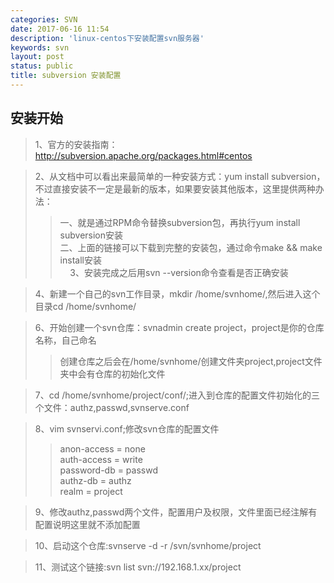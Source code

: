 ```yaml
---
categories: SVN
date: 2017-06-16 11:54
description: 'linux-centos下安装配置svn服务器'
keywords: svn
layout: post
status: public
title: subversion 安装配置
---
```


## 安装开始
>1、官方的安装指南：http://subversion.apache.org/packages.html#centos<br/>
    
>2、从文档中可以看出来最简单的一种安装方式：yum install subversion，不过直接安装不一定是最新的版本，如果要安装其他版本，这里提供两种办法：<br/>
>>一、就是通过RPM命令替换subversion包，再执行yum install subversion安装<br/>
>>二、上面的链接可以下载到完整的安装包，通过命令make && make install安装<br/>
    
>3、安装完成之后用svn --version命令查看是否正确安装<br/>
    
>4、新建一个自己的svn工作目录，mkdir /home/svnhome/,然后进入这个目录cd /home/svnhome/<br/>
    
>6、开始创建一个svn仓库：svnadmin create project，project是你的仓库名称，自己命名<br/>
>>创建仓库之后会在/home/svnhome/创建文件夹project,project文件夹中会有仓库的初始化文件<br/>
        
>7、cd /home/svnhome/project/conf/;进入到仓库的配置文件初始化的三个文件：authz,passwd,svnserve.conf<br/>

>8、vim svnservi.conf;修改svn仓库的配置文件<br/>
>>anon-access = none<br/>
>>auth-access = write<br/>
>>password-db = passwd<br/>
>>authz-db = authz<br/>
>>realm = project<br/>

>9、修改authz,passwd两个文件，配置用户及权限，文件里面已经注解有配置说明这里就不添加配置<br/>

>10、启动这个仓库:svnserve -d -r /svn/svnhome/project<br/>

>11、测试这个链接:svn list svn://192.168.1.xx/project 

